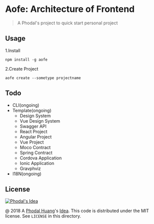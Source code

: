 # Aofe: Architecture of Frontend

> A Phodal's project to quick start personal project

## Usage

1.Install

```
npm install -g aofe
```

2.Create Project

```
aofe create --sometype projectname
```

## Todo

 - CLI(ongoing)
 - Template(ongoing)
     - Design System
     - Vue Design System
     - Swagger API
     - React Project
     - Angular Project
     - Vue Project
     - Moco Contract
     - Spring Contract
     - Cordova Application
     - Ionic Application
     - Gravphviz
 - I18N(ongoing)

License
---

[![Phodal's Idea](http://brand.phodal.com/shields/idea-small.svg)](http://ideas.phodal.com/)

@ 2018 A [Phodal Huang](https://www.phodal.com)'s [Idea](http://github.com/phodal/ideas).  This code is distributed under the MIT license. See `LICENSE` in this directory.

